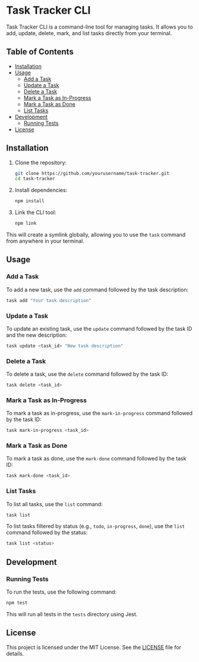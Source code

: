 # Task Tracker CLI

Task Tracker CLI is a command-line tool for managing tasks. It allows you to add, update, delete, mark, and list tasks directly from your terminal.

## Table of Contents

- [Installation](#installation)
- [Usage](#usage)
  - [Add a Task](#add-a-task)
  - [Update a Task](#update-a-task)
  - [Delete a Task](#delete-a-task)
  - [Mark a Task as In-Progress](#mark-a-task-as-in-progress)
  - [Mark a Task as Done](#mark-a-task-as-done)
  - [List Tasks](#list-tasks)
- [Development](#development)
  - [Running Tests](#running-tests)
- [License](#license)

## Installation

1. Clone the repository:

    ```sh
    git clone https://github.com/yourusername/task-tracker.git
    cd task-tracker
    ```

2. Install dependencies:

    ```sh
    npm install
    ```

3. Link the CLI tool:

    ```sh
    npm link
    ```

This will create a symlink globally, allowing you to use the `task` command from anywhere in your terminal.

## Usage

### Add a Task

To add a new task, use the `add` command followed by the task description:

```sh
task add "Your task description"
```

### Update a Task

To update an existing task, use the `update` command followed by the task ID and the new description:

```sh
task update <task_id> "New task description"
```

### Delete a Task

To delete a task, use the `delete` command followed by the task ID:

```sh
task delete <task_id>
```

### Mark a Task as In-Progress

To mark a task as in-progress, use the `mark-in-progress` command followed by the task ID:

```sh
task mark-in-progress <task_id>
```

### Mark a Task as Done

To mark a task as done, use the `mark-done` command followed by the task ID:

```sh
task mark-done <task_id>
```

### List Tasks

To list all tasks, use the `list` command:

```sh
task list
```

To list tasks filtered by status (e.g., `todo`, `in-progress`, `done`), use the `list` command followed by the status:

```sh
task list <status>
```

## Development

### Running Tests

To run the tests, use the following command:

```sh
npm test
```

This will run all tests in the `tests` directory using Jest.

## License

This project is licensed under the MIT License. See the [LICENSE](LICENSE) file for details.
